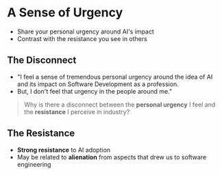 # A Sense of Urgency

- Share your personal urgency around AI's impact
- Contrast with the resistance you see in others

## The Disconnect

- "I feel a sense of tremendous personal urgency around the idea of AI and its impact on Software Development as a profession. 
- But, I don't feel that urgency in the people around me."

> Why is there a disconnect between the **personal urgency** I feel and the **resistance** I perceive in industry? 

## The Resistance
- **Strong resistance** to AI adoption
- May be related to **alienation** from aspects that drew us to software engineering
